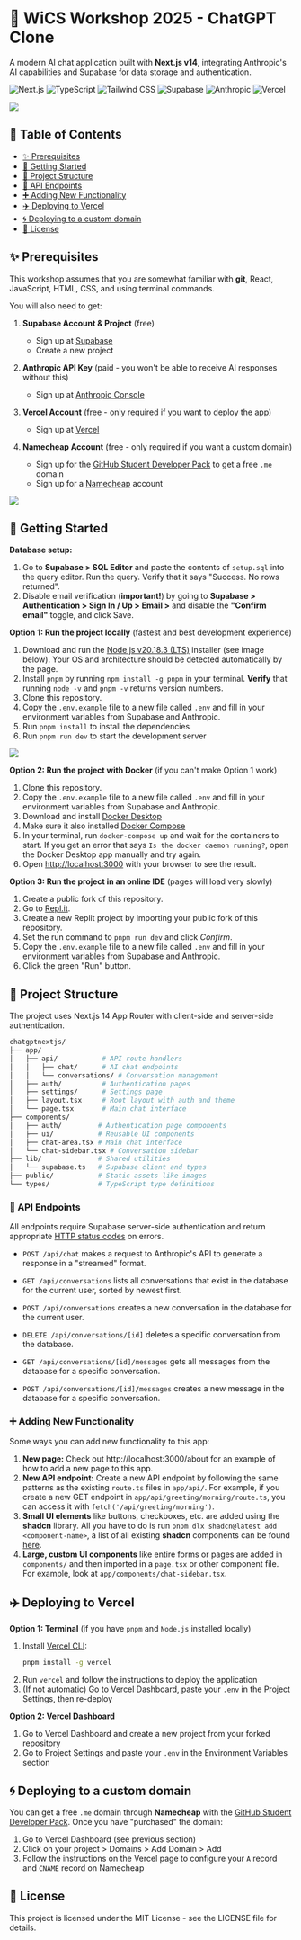 # 🤖 WiCS Workshop 2025 - ChatGPT Clone

A modern AI chat application built with **Next.js v14**, integrating Anthropic's AI capabilities and Supabase for data storage and authentication.

![Next.js](https://img.shields.io/badge/Next.js-000000?style=for-the-badge&logo=next.js&logoColor=white)
![TypeScript](https://img.shields.io/badge/TypeScript-007ACC?style=for-the-badge&logo=typescript&logoColor=white)
![Tailwind CSS](https://img.shields.io/badge/Tailwind_CSS-38B2AC?style=for-the-badge&logo=tailwind-css&logoColor=white)
![Supabase](https://img.shields.io/badge/Supabase-3ECF8E?style=for-the-badge&logo=supabase&logoColor=white)
![Anthropic](https://img.shields.io/badge/Anthropic-6B46C1?style=for-the-badge&logo=anthropic&logoColor=white)
![Vercel](https://img.shields.io/badge/Vercel-000000?style=for-the-badge&logo=vercel&logoColor=white)

![](public/screenshot.png)

## 📖 Table of Contents

- [✨ Prerequisites](#-prerequisites)
- [🚀 Getting Started](#-getting-started)
- [📁 Project Structure](#-project-structure)
- [📍 API Endpoints](#-api-endpoints)
- [➕ Adding New Functionality](#-adding-new-functionality)
- [✈️ Deploying to Vercel](#-deploying-to-vercel)
- [🌀 Deploying to a custom domain](#-deploying-to-a-custom-domain)
- [📝 License](#-license)

## ✨ Prerequisites

This workshop assumes that you are somewhat familiar with **git**, React, JavaScript, HTML, CSS, and using terminal commands.

You will also need to get:

1. **Supabase Account & Project** (free)

   - Sign up at [Supabase](https://supabase.com)
   - Create a new project

2. **Anthropic API Key** (paid - you won't be able to receive AI responses without this)

   - Sign up at [Anthropic Console](https://console.anthropic.com)

3. **Vercel Account** (free - only required if you want to deploy the app)

   - Sign up at [Vercel](https://vercel.com)

4. **Namecheap Account** (free - only required if you want a custom domain)

   - Sign up for the [GitHub Student Developer Pack](https://education.github.com/pack) to get a free `.me` domain
   - Sign up for a [Namecheap](https://namecheap.com) account

![](public/supabase-keys.png)

## 🚀 Getting Started

**Database setup:**

1. Go to **Supabase > SQL Editor** and paste the contents of `setup.sql` into the query editor. Run the query. Verify that it says "Success. No rows returned".
2. Disable email verification (**important!**) by going to **Supabase > Authentication > Sign In / Up > Email >** and disable the **"Confirm email"** toggle, and click Save.

**Option 1: Run the project locally** (fastest and best development experience)

1. Download and run the [Node.js v20.18.3 (LTS)](https://nodejs.org/en/download) installer (see image below). Your OS and architecture should be detected automatically by the page.
2. Install `pnpm` by running `npm install -g pnpm` in your terminal. **Verify** that running `node -v` and `pnpm -v` returns version numbers.
3. Clone this repository.
4. Copy the `.env.example` file to a new file called `.env` and fill in your environment variables from Supabase and Anthropic.
5. Run `pnpm install` to install the dependencies
6. Run `pnpm run dev` to start the development server

![](public/download-node.png)

**Option 2: Run the project with Docker** (if you can't make Option 1 work)

1. Clone this repository.
2. Copy the `.env.example` file to a new file called `.env` and fill in your environment variables from Supabase and Anthropic.
3. Download and install [Docker Desktop](https://www.docker.com/products/docker-desktop/)
4. Make sure it also installed [Docker Compose](https://docs.docker.com/compose/install/)
5. In your terminal, run `docker-compose up` and wait for the containers to start. If you get an error that says `Is the docker daemon running?`, open the Docker Desktop app manually and try again.
6. Open [http://localhost:3000](http://localhost:3000) with your browser to see the result.

**Option 3: Run the project in an online IDE** (pages will load very slowly)

1. Create a public fork of this repository.
2. Go to [Repl.it](https://replit.com).
3. Create a new Replit project by importing your public fork of this repository.
4. Set the run command to `pnpm run dev` and click _Confirm_.
5. Copy the `.env.example` file to a new file called `.env` and fill in your environment variables from Supabase and Anthropic.
6. Click the green "Run" button.

## 📁 Project Structure

The project uses Next.js 14 App Router with client-side and server-side authentication.

```bash
chatgptnextjs/
├── app/
│   ├── api/           # API route handlers
│   │   ├── chat/      # AI chat endpoints
│   │   └── conversations/ # Conversation management
│   ├── auth/          # Authentication pages
│   ├── settings/      # Settings page
│   ├── layout.tsx     # Root layout with auth and theme
│   └── page.tsx       # Main chat interface
├── components/
│   ├── auth/         # Authentication page components
│   ├── ui/           # Reusable UI components
│   ├── chat-area.tsx # Main chat interface
│   └── chat-sidebar.tsx # Conversation sidebar
├── lib/              # Shared utilities
│   └── supabase.ts   # Supabase client and types
├── public/           # Static assets like images
└── types/            # TypeScript type definitions
```

### 📍 API Endpoints

All endpoints require Supabase server-side authentication and return appropriate [HTTP status codes](https://developer.mozilla.org/en-US/docs/Web/HTTP/Status) on errors.

- `POST /api/chat` makes a request to Anthropic's API to generate a response in a "streamed" format.

- `GET /api/conversations` lists all conversations that exist in the database for the current user, sorted by newest first.

- `POST /api/conversations` creates a new conversation in the database for the current user.

- `DELETE /api/conversations/[id]` deletes a specific conversation from the database.

- `GET /api/conversations/[id]/messages` gets all messages from the database for a specific conversation.

- `POST /api/conversations/[id]/messages` creates a new message in the database for a specific conversation.

### ➕ Adding New Functionality

Some ways you can add new functionality to this app:

1. **New page:** Check out http://localhost:3000/about for an example of how to add a new page to this app.
2. **New API endpoint:** Create a new API endpoint by following the same patterns as the existing `route.ts` files in `app/api/`. For example, if you create a new GET endpoint in `app/api/greeting/morning/route.ts`, you can access it with `fetch('/api/greeting/morning')`.
3. **Small UI elements** like buttons, checkboxes, etc. are added using the **shadcn** library. All you have to do is run `pnpm dlx shadcn@latest add <component-name>`, a list of all existing **shadcn** components can be found [here](https://ui.shadcn.com/docs/components/accordion).
4. **Large, custom UI components** like entire forms or pages are added in `components/` and then imported in a `page.tsx` or other component file. For example, look at `app/components/chat-sidebar.tsx`.

## ✈️ Deploying to Vercel

**Option 1: Terminal** (if you have `pnpm` and `Node.js` installed locally)

1. Install [Vercel CLI](https://vercel.com/docs/cli):
   ```bash
   pnpm install -g vercel
   ```
2. Run `vercel` and follow the instructions to deploy the application
3. (If not automatic) Go to Vercel Dashboard, paste your `.env` in the Project Settings, then re-deploy

**Option 2: Vercel Dashboard**

1. Go to Vercel Dashboard and create a new project from your forked repository
2. Go to Project Settings and paste your `.env` in the Environment Variables section

## 🌀 Deploying to a custom domain

You can get a free `.me` domain through **Namecheap** with the [GitHub Student Developer Pack](https://education.github.com/pack). Once you have "purchased" the domain:

1. Go to Vercel Dashboard (see previous section)
2. Click on your project > Domains > Add Domain > Add
3. Follow the instructions on the Vercel page to configure your `A` record and `CNAME` record on Namecheap

## 📝 License

This project is licensed under the MIT License - see the LICENSE file for details.
